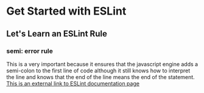 # Get Started with ESLint
## Let's Learn an ESLint Rule

### semi: error rule
This is a very important because it ensures that the javascript engine adds a semi-colon to the first line of code although it still knows how to interpret the line and knows that the end of the line means the end of the statement.
[This is an external link to ESLint documentation page](https://eslint.org/docs/latest/user-guide/getting-started)
